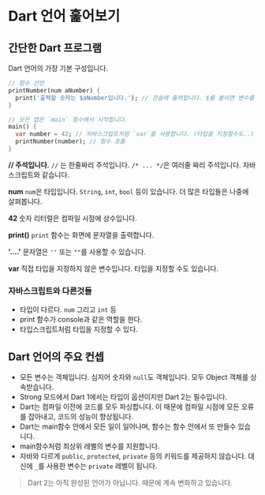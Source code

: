 # Dart 언어 훑어보기

## 간단한 Dart 프로그램

Dart 언어의 가장 기본 구성입니다.

```dart
// 함수 선언
printNumber(num aNumber) {
  print('출력할 숫자는 $aNumber입니다.'); // 콘솔에 출력합니다. $를 붙이면 변수를 문자열에서 사용할 수 있음
}

// 모든 앱은 `main` 함수에서 시작합니다.
main() {
  var number = 42; // 자바스크립트처럼 `var`를 사용합니다. (타입을 지정할수도..)
  printNumber(number); // 함수 호출
}
```
**// 주석입니다.**
`//` 는 한줄짜리 주석입니다. `/* ... */`은 여러줄 짜리 주석입니다. 자바스크립트와 같습니다.

**num**
`num`은 타입입니다. `String`, `int`, `bool` 등이 있습니다. 더 많은 타입들은 나중에 살펴봅니다.

**42**
숫자 리터럴은 컴파일 시점에 상수입니다.

**print()**
`print` 함수는 화면에 문자열을 출력합니다.

**'....'**
문자열은 `''` 또는 `""`를 사용할 수 있습니다.

**var**
직접 타입을 지정하지 않은 변수입니다. 타입을 지정할 수도 있습니다. 

### 자바스크립트와 다른것들

- 타입이 다르다. `num` 그리고 `int` 등
- print 함수가 console과 같은 역할을 한다.
- 타입스크립트처럼 타입을 지정할 수 있다.


##  Dart 언어의 주요 컨셉

- 모든 변수는 객체입니다. 심지어 숫자와 `null`도 객체입니다. 모두 Object 객체를 상속받습니다.
- Strong 모드에서 Dart 1에서는 타입이 옵션이지만 Dart 2는 필수입니다.
- Dart는 컴파일 이전에 코드를 모두 파싱합니다.  이 때문에 컴파일 시점에 모든 오류를 잡아내고, 코드의 성능이 향상됩니다.
- Dart는 main함수 안에서 모든 일이 일어나며, 함수는 함수 안에서 또 만들수 있습니다.
- main함수처럼 최상위 레벨의 변수를 지원합니다. 
- 자바와 다르게 `public`, `protected`, `private` 등의 키워드를 제공하지 않습니다. 대신에 `_`를 사용한 변수는 `private` 레벨이 됩니다.


> Dart 2는 아직 완성된 언어가 아닙니다. 때문에 계속 변화하고 있습니다.

